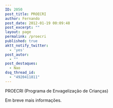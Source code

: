 ```yaml
---
ID: 2050
post_title: PROECRI
author: Fernando
post_date: 2012-01-19 00:09:48
post_excerpt: ""
layout: page
permalink: /proecri
published: true
aktt_notify_twitter:
  - 'yes'
post_autor:
  - ""
post_destaques:
  - Nao
dsq_thread_id:
  - "4920411811"
---
```

PROECRI (Programa de Envagelização de Crianças)

Em breve mais informações.
